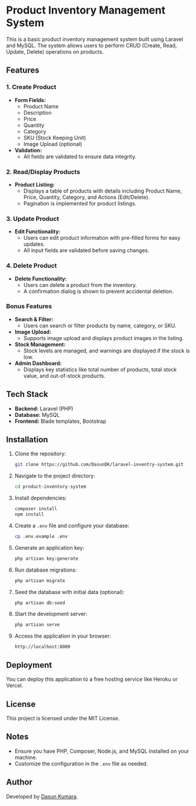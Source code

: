 # Product Inventory Management System

This is a basic product inventory management system built using Laravel and MySQL. The system allows users to perform CRUD (Create, Read, Update, Delete) operations on products.

## Features

### 1. Create Product
- **Form Fields:**
  - Product Name
  - Description
  - Price
  - Quantity
  - Category
  - SKU (Stock Keeping Unit)
  - Image Upload (optional)
- **Validation:** 
  - All fields are validated to ensure data integrity.

### 2. Read/Display Products
- **Product Listing:**
  - Displays a table of products with details including Product Name, Price, Quantity, Category, and Actions (Edit/Delete).
  - Pagination is implemented for product listings.

### 3. Update Product
- **Edit Functionality:**
  - Users can edit product information with pre-filled forms for easy updates.
  - All input fields are validated before saving changes.

### 4. Delete Product
- **Delete Functionality:**
  - Users can delete a product from the inventory.
  - A confirmation dialog is shown to prevent accidental deletion.

### Bonus Features
- **Search & Filter:**
  - Users can search or filter products by name, category, or SKU.
- **Image Upload:**
  - Supports image upload and displays product images in the listing.
- **Stock Management:**
  - Stock levels are managed, and warnings are displayed if the stock is low.
- **Admin Dashboard:**
  - Displays key statistics like total number of products, total stock value, and out-of-stock products.

## Tech Stack
- **Backend:** Laravel (PHP)
- **Database:** MySQL
- **Frontend:** Blade templates, Bootstrap

## Installation

1. Clone the repository:
    ```bash
    git clone https://github.com/DasunDK/laravel-inventry-system.git
    ```

2. Navigate to the project directory:
    ```bash
    cd product-inventory-system
    ```

3. Install dependencies:
    ```bash
    composer install
    npm install
    ```

4. Create a `.env` file and configure your database:
    ```bash
    cp .env.example .env
    ```

5. Generate an application key:
    ```bash
    php artisan key:generate
    ```

6. Run database migrations:
    ```bash
    php artisan migrate
    ```

7. Seed the database with initial data (optional):
    ```bash
    php artisan db:seed
    ```

8. Start the development server:
    ```bash
    php artisan serve
    ```

9. Access the application in your browser:
    ```
    http://localhost:8000
    ```

## Deployment
You can deploy this application to a free hosting service like Heroku or Vercel.

## License
This project is licensed under the MIT License.

## Notes
- Ensure you have PHP, Composer, Node.js, and MySQL installed on your machine.
- Customize the configuration in the `.env` file as needed.

## Author
Developed by [Dasun Kumara](https://github.com/DasunDK).

